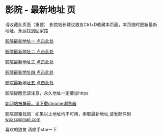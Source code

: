 # 影院 - 最新地址 页

请收藏此页面（重要）
影院站长建议狼友Ctrl+D收藏本页面，本页随时更新最新地址，永远找到回家路

[影院最新地址一 点击此处](https://bo5g.lol/) 

[影院最新地址二 点击此处](https://mp5g.mom/) 

[影院最新地址三 点击此处](https://5gex.pics/) 

[影院最新地址四 点击此处](https://mp5g.mom/) 

[影院最新地址五 点击此处](https://bo5g.lol/) 

影院提醒您请注意，永久地址一定要加https

[如网站被屏蔽，请下载chrome浏览器](https://8xe23.com/chrome_93.0.4577.82.apk) 

影院邮箱找回：如果以上地址均不可用，索取最新地址,请发邮件到 woxsx@mail.com

喜欢的狼友 请顺手star一下
